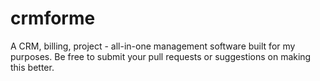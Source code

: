 # crmforme
A CRM, billing, project - all-in-one management software built for my purposes. Be free to submit your pull requests or suggestions on making this better. 
